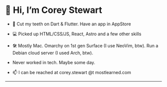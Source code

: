# 👋 Hi, I’m Corey Stewart 

- 🦷 Cut my teeth on Dart & Flutter. Have an app in AppStore
  
- 💻 Picked up HTML/CSS/JS, React, Astro and a few other skills

- 🛠️ Mostly Mac. Omarchy on 1st gen Surface (I use NeoVim, btw). Run a Debian cloud server (I used Arch, btw).

- Never worked in tech. Maybe some day.

- 📫 I can be reached at corey.stewart @t mostlearned.com

---


